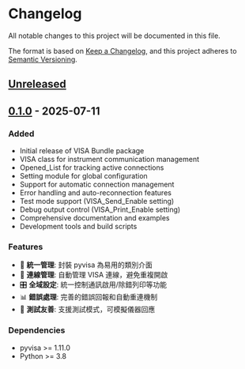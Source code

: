 # Changelog

All notable changes to this project will be documented in this file.

The format is based on [Keep a Changelog](https://keepachangelog.com/en/1.0.0/),
and this project adheres to [Semantic Versioning](https://semver.org/spec/v2.0.0.html).

## [Unreleased]

## [0.1.0] - 2025-07-11

### Added
- Initial release of VISA Bundle package
- VISA class for instrument communication management
- Opened_List for tracking active connections
- Setting module for global configuration
- Support for automatic connection management
- Error handling and auto-reconnection features
- Test mode support (VISA_Send_Enable setting)
- Debug output control (VISA_Print_Enable setting)
- Comprehensive documentation and examples
- Development tools and build scripts

### Features
- 🚀 **統一管理**: 封裝 pyvisa 為易用的類別介面
- 🔌 **連線管理**: 自動管理 VISA 連線，避免重複開啟
- 🎛️ **全域設定**: 統一控制通訊啟用/除錯列印等功能
- 📊 **錯誤處理**: 完善的錯誤回報和自動重連機制
- 🔧 **測試友善**: 支援測試模式，可模擬儀器回應

### Dependencies
- pyvisa >= 1.11.0
- Python >= 3.8

[Unreleased]: https://github.com/dsplatform/visa-bundle/compare/v0.1.0...HEAD
[0.1.0]: https://github.com/dsplatform/visa-bundle/releases/tag/v0.1.0
